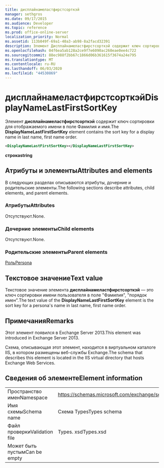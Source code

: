 ```yaml
---
title: дисплайнамеластфирстсорткэй
manager: sethgros
ms.date: 09/17/2015
ms.audience: Developer
ms.topic: reference
ms.prod: office-online-server
localization_priority: Normal
ms.assetid: 113b049f-69a1-40a3-ab98-8a2facd32391
description: Элемент Дисплайнамеластфирстсорткэй содержит ключ сортировки для отображаемого имени в поле Фамилия и имя.
ms.openlocfilehash: 04f6ea5ab128a2ce9f7e6090ac260eae0ee4c722
ms.sourcegitcommit: 88ec988f2bb67c1866d06b361615f3674a24e795
ms.translationtype: MT
ms.contentlocale: ru-RU
ms.lasthandoff: 06/03/2020
ms.locfileid: "44530869"
---
```

# <a name="displaynamelastfirstsortkey"></a><span data-ttu-id="cd7a8-103">дисплайнамеластфирстсорткэй</span><span class="sxs-lookup"><span data-stu-id="cd7a8-103">DisplayNameLastFirstSortKey</span></span>

<span data-ttu-id="cd7a8-104">Элемент **дисплайнамеластфирстсорткэй** содержит ключ сортировки для отображаемого имени в поле Фамилия и имя.</span><span class="sxs-lookup"><span data-stu-id="cd7a8-104">The **DisplayNameLastFirstSortKey** element contains the sort key for a display name in last name, first name order.</span></span> 
  
```XML
<DisplayNameLastFirstSortKey></DisplayNameLastFirstSortKey>
```

 <span data-ttu-id="cd7a8-105">**строка**</span><span class="sxs-lookup"><span data-stu-id="cd7a8-105">**string**</span></span>
## <a name="attributes-and-elements"></a><span data-ttu-id="cd7a8-106">Атрибуты и элементы</span><span class="sxs-lookup"><span data-stu-id="cd7a8-106">Attributes and elements</span></span>

<span data-ttu-id="cd7a8-107">В следующих разделах описываются атрибуты, дочерние и родительские элементы.</span><span class="sxs-lookup"><span data-stu-id="cd7a8-107">The following sections describe attributes, child elements, and parent elements.</span></span>
  
### <a name="attributes"></a><span data-ttu-id="cd7a8-108">Атрибуты</span><span class="sxs-lookup"><span data-stu-id="cd7a8-108">Attributes</span></span>

<span data-ttu-id="cd7a8-109">Отсутствуют.</span><span class="sxs-lookup"><span data-stu-id="cd7a8-109">None.</span></span>
  
### <a name="child-elements"></a><span data-ttu-id="cd7a8-110">Дочерние элементы</span><span class="sxs-lookup"><span data-stu-id="cd7a8-110">Child elements</span></span>

<span data-ttu-id="cd7a8-111">Отсутствуют.</span><span class="sxs-lookup"><span data-stu-id="cd7a8-111">None.</span></span>
  
### <a name="parent-elements"></a><span data-ttu-id="cd7a8-112">Родительские элементы</span><span class="sxs-lookup"><span data-stu-id="cd7a8-112">Parent elements</span></span>

[<span data-ttu-id="cd7a8-113">Роль</span><span class="sxs-lookup"><span data-stu-id="cd7a8-113">Persona</span></span>](persona.md)
  
## <a name="text-value"></a><span data-ttu-id="cd7a8-114">Текстовое значение</span><span class="sxs-lookup"><span data-stu-id="cd7a8-114">Text value</span></span>

<span data-ttu-id="cd7a8-115">Текстовое значение элемента **дисплайнамеластфирстсорткэй** — это ключ сортировки имени пользователя в поле "Фамилия", "порядок имен".</span><span class="sxs-lookup"><span data-stu-id="cd7a8-115">The text value of the **DisplayNameLastFirstSortKey** element is the sort key for a persona's name in last name, first name order.</span></span> 
  
## <a name="remarks"></a><span data-ttu-id="cd7a8-116">Примечания</span><span class="sxs-lookup"><span data-stu-id="cd7a8-116">Remarks</span></span>

<span data-ttu-id="cd7a8-117">Этот элемент появился в Exchange Server 2013.</span><span class="sxs-lookup"><span data-stu-id="cd7a8-117">This element was introduced in Exchange Server 2013.</span></span>
  
<span data-ttu-id="cd7a8-118">Схема, описывающая этот элемент, находится в виртуальном каталоге IIS, в котором размещены веб-службы Exchange.</span><span class="sxs-lookup"><span data-stu-id="cd7a8-118">The schema that describes this element is located in the IIS virtual directory that hosts Exchange Web Services.</span></span>
  
## <a name="element-information"></a><span data-ttu-id="cd7a8-119">Сведения об элементе</span><span class="sxs-lookup"><span data-stu-id="cd7a8-119">Element information</span></span>

|||
|:-----|:-----|
|<span data-ttu-id="cd7a8-120">Пространство имен</span><span class="sxs-lookup"><span data-stu-id="cd7a8-120">Namespace</span></span>  <br/> |https://schemas.microsoft.com/exchange/services/2006/types  <br/> |
|<span data-ttu-id="cd7a8-121">Имя схемы</span><span class="sxs-lookup"><span data-stu-id="cd7a8-121">Schema name</span></span>  <br/> |<span data-ttu-id="cd7a8-122">Схема Types</span><span class="sxs-lookup"><span data-stu-id="cd7a8-122">Types schema</span></span>  <br/> |
|<span data-ttu-id="cd7a8-123">Файл проверки</span><span class="sxs-lookup"><span data-stu-id="cd7a8-123">Validation file</span></span>  <br/> |<span data-ttu-id="cd7a8-124">Types. xsd</span><span class="sxs-lookup"><span data-stu-id="cd7a8-124">Types.xsd</span></span>  <br/> |
|<span data-ttu-id="cd7a8-125">Может быть пустым</span><span class="sxs-lookup"><span data-stu-id="cd7a8-125">Can be empty</span></span>  <br/> ||
   

